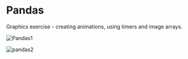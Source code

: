 # Pandas
Graphics exercise - creating animations, using timers and image arrays.

![Pandas1](https://user-images.githubusercontent.com/105850016/200585146-0ec9f85f-8e16-4d13-b12d-73e28f541d17.PNG)

![pandas2](https://user-images.githubusercontent.com/105850016/200585167-23c27691-55c4-495b-8b4d-d54465075ef8.PNG)
